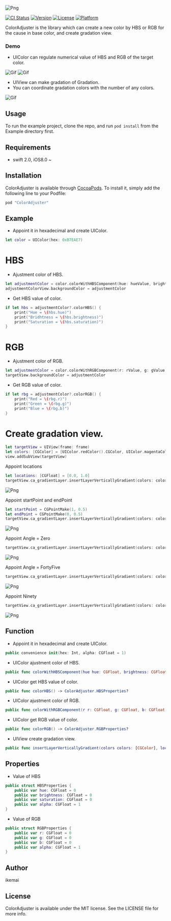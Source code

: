 ![Png](https://github.com/ikemai/assets/blob/master/ColorAdjuster/Logo.png?raw=true)

[![CI Status](http://img.shields.io/travis/ikemai/ColorAdjuster.svg?style=flat)](https://travis-ci.org/ikemai/ColorAdjuster)
[![Version](https://img.shields.io/cocoapods/v/ColorAdjuster.svg?style=flat)](http://cocoapods.org/pods/ColorAdjuster)
[![License](https://img.shields.io/cocoapods/l/ColorAdjuster.svg?style=flat)](http://cocoapods.org/pods/ColorAdjuster)
[![Platform](https://img.shields.io/cocoapods/p/ColorAdjuster.svg?style=flat)](http://cocoapods.org/pods/ColorAdjuster)

ColorAdjuster is the library which can create a new color by HBS or RGB for the cause in base color, and create gradation view.

### Demo

* UIColor can regulate numerical value of HBS and RGB of the target color.

![Gif](https://raw.githubusercontent.com/ikemai/assets/master/ColorAdjuster/colorHBSdemo.gif)
![Gif](https://raw.githubusercontent.com/ikemai/assets/master/ColorAdjuster/colorRGBdemo.gif)

* UIView can make gradation of Gradation.
* You can coordinate gradation colors with the number of any colors.

![Gif](https://raw.githubusercontent.com/ikemai/assets/master/ColorAdjuster/colorGradationdemo.gif)

## Usage

To run the example project, clone the repo, and run `pod install` from the Example directory first.

## Requirements
 
* swift 2.0, iOS8.0 ~

## Installation

ColorAdjuster is available through [CocoaPods](http://cocoapods.org). To install
it, simply add the following line to your Podfile:

```ruby
pod "ColorAdjuster"
```

## Example

* Appoint it in hexadecimal and create UIColor.

```swift
let color = UIColor(hex: 0xB7EAE7)
```

# HBS

* Ajustment color of HBS.

```swift
let adjustmentColor = color.colorWithHBSComponent(hue: hueValue, brightness: brightnessValue, saturation: saturationValue)
adjustmentColorView.backgroundColor = adjustmentColor
```

* Get HBS value of color.

```swift
if let hbs = adjustmentColor?.colorHBS() {
    print("Hue = \(hbs.hue)")
    print("Bridhtness = \(hbs.brightness)")
    print("Saturation = \(hbs.saturation)")
}
```

# RGB

* Ajustment color of RGB.

```swift
let adjustmentColor = color.colorWithRGBComponent(r: rValue, g: gValue, b: bValue)
targetView.backgroundColor = adjustmentColor
```

* Get RGB value of color.

```swift
if let rbg = adjustmentColor?.colorRGB() {
    print("Red = \(rbg.r)")
    print("Green = \(rbg.g)")
    print("Blue = \(rbg.b)")
}
```

# Create gradation view.

```swift
let targetView = UIView(frame: frame)
let colors: [CGColor] = [UIColor.redColor().CGColor, UIColor.magentaColor().CGColor]
view.addSubView(targetView)
```

Appoint locations
```swift
let locations: [CGFloat] = [0.0, 1.0]
targetView.ca_gradientLayer.insertLayerVerticallyGradient(colors: colors, locations: locations)
```
![Png](https://github.com/ikemai/assets/blob/master/ColorAdjuster/Zero.png?raw=true)

Appoint startPoint and endPoint
```swift
let startPoint = CGPointMake(1, 0.5)
let endPoint = CGPointMake(0, 0.5)
targetView.ca_gradientLayer.insertLayerVerticallyGradient(colors: colors, startPoint: startPoint, endPoint: endPoint)
```
![Png](https://github.com/ikemai/assets/blob/master/ColorAdjuster/Ninety.png?raw=true)

Appoint Angle = Zero
```swift
targetView.ca_gradientLayer.insertLayerVerticallyGradient(colors: colors, angle: .Zero)
```
![Png](https://github.com/ikemai/assets/blob/master/ColorAdjuster/Zero.png?raw=true)

Appoint Angle = FortyFive
```swift
targetView.ca_gradientLayer.insertLayerVerticallyGradient(colors: colors, angle: .FortyFive)
```
![Png](https://github.com/ikemai/assets/blob/master/ColorAdjuster/FortyFive.png?raw=true)

Appoint Ninety
```swift
targetView.ca_gradientLayer.insertLayerVerticallyGradient(colors: colors, angle: .Ninety)
```
![Png](https://github.com/ikemai/assets/blob/master/ColorAdjuster/Ninety.png?raw=true)

## Function

* Appoint it in hexadecimal and create UIColor.

```swift
public convenience init(hex: Int, alpha: CGFloat = 1)
```

* UIColor ajustment color of HBS.

```swift
public func colorWithHBSComponent(hue hue: CGFloat, brightness: CGFloat, saturation: CGFloat) -> UIColor?
```

* UIColor get HBS value of color.

```swift
public func colorHBS() -> ColorAdjuster.HBSProperties?
```

* UIColor ajustment color of RGB.

```swift
public func colorWithRGBComponent(r r: CGFloat, g: CGFloat, b: CGFloat) -> UIColor?
```

* UIColor get RGB value of color.

```swift
public func colorRGB() -> ColorAdjuster.RGBProperties?
```

* UIView create gradation view.

```swift
public func insertLayerVerticallyGradient(colors colors: [CGColor], locations: [CGFloat]) 

```

## Properties

* Value of HBS

```swift
public struct HBSProperties {
    public var hue: CGFloat = 0
    public var brightness: CGFloat = 0
    public var saturation: CGFloat = 0
    public var alpha: CGFloat = 1
}
```

* Value of RGB

```swift
public struct RGBProperties {
    public var r: CGFloat = 0
    public var g: CGFloat = 0
    public var b: CGFloat = 0
    public var alpha: CGFloat = 1
}
```

## Author

ikemai

## License

ColorAdjuster is available under the MIT license. See the LICENSE file for more info.
